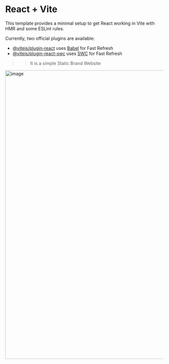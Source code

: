 # React + Vite

This template provides a minimal setup to get React working in Vite with HMR and some ESLint rules.

Currently, two official plugins are available:

- [@vitejs/plugin-react](https://github.com/vitejs/vite-plugin-react/blob/main/packages/plugin-react/README.md) uses [Babel](https://babeljs.io/) for Fast Refresh
- [@vitejs/plugin-react-swc](https://github.com/vitejs/vite-plugin-react-swc) uses [SWC](https://swc.rs/) for Fast Refresh

>><bl>It is a simple Static Brand Website</bl>
  
<img width="916" alt="image" src="https://github.com/manish25Coder/Brand_Page/assets/123229921/3a22da15-47cd-4416-b648-b251226f4aa8">




